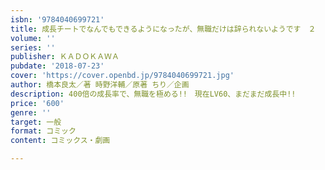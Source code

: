 ```yaml
---
isbn: '9784040699721'
title: 成長チートでなんでもできるようになったが、無職だけは辞られないようです　２
volume: ''
series: ''
publisher: ＫＡＤＯＫＡＷＡ
pubdate: '2018-07-23'
cover: 'https://cover.openbd.jp/9784040699721.jpg'
author: 橋本良太／著 時野洋輔／原著 ちり／企画
description: 400倍の成長率で、無職を極める!!　現在LV60、まだまだ成長中!!
price: '600'
genre: ''
target: 一般
format: コミック
content: コミックス・劇画

---
```

